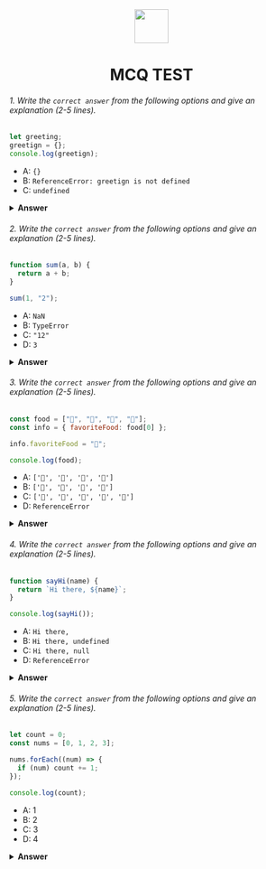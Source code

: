 
<div align="center">
  <img height="60" src="https://edurev.gumlet.io/AllImages/original/ApplicationImages/CourseImages/944e5d47-8c55-4a89-91e5-22ab5f2798fc_CI.png">
  <h1>MCQ TEST</h1>
</div>

###### 1. Write the `correct answer` from the following options and give an explanation (2-5 lines).

```javascript
let greeting;
greetign = {};
console.log(greetign);
```

- A: `{}`
- B: `ReferenceError: greetign is not defined`
- C: `undefined`

<details><summary><b>Answer</b></summary>
<p>

#### Answer: B :  `ReferenceError: greetign is not defined`

<i>Because In above function there is declared greeting variable. But empty object was set as greetign. As spelling mistake of greeting it shown greetign is not define.</i>

</p>
</details>

###### 2. Write the `correct answer` from the following options and give an explanation (2-5 lines).

```javascript
function sum(a, b) {
  return a + b;
}

sum(1, "2");
```

- A: `NaN`
- B: `TypeError`
- C: `"12"`
- D: `3`

<details><summary><b>Answer</b></summary>
<p>

#### Answer:  C: `"12"`

<i>In above function sum() is calling two arguments one is integer and other is a string. We know that if we add integer and string it will concatenate.</i>

</p>
</details>

###### 3. Write the `correct answer` from the following options and give an explanation (2-5 lines).

```javascript
const food = ["🍕", "🍫", "🥑", "🍔"];
const info = { favoriteFood: food[0] };

info.favoriteFood = "🍝";

console.log(food);
```

- A: `['🍕', '🍫', '🥑', '🍔']`
- B: `['🍝', '🍫', '🥑', '🍔']`
- C: `['🍝', '🍕', '🍫', '🥑', '🍔']`
- D: `ReferenceError`

<details><summary><b>Answer</b></summary>
<p>

#### Answer: A: `['🍕', '🍫', '🥑', '🍔']`

<i>In Above funcion there was an array and an Objct. Object was create from arrays value. and next line Objects value was changed. So there only change Object value. Arrays value is not changed .because that object was copy arrays value.and refer another memory location. Thats why after changing object value, Arrays value is not changed.</i>

</p>
</details>

###### 4. Write the `correct answer` from the following options and give an explanation (2-5 lines).

```javascript
function sayHi(name) {
  return `Hi there, ${name}`;
}

console.log(sayHi());
```

- A: `Hi there,`
- B: `Hi there, undefined`
- C: `Hi there, null`
- D: `ReferenceError`

<details><summary><b>Answer</b></summary>
<p>

#### Answer: B: `Hi there, undefined`

<i>In Above function there is a functon called sayHi(). and it will recieved one parameter. But when calling sayHi function no argument was passed. And in sayHi() function name parameter was used. As name parameter was not pass it will show undefined.</i>

</p>
</details>

###### 5. Write the `correct answer` from the following options and give an explanation (2-5 lines).

```javascript
let count = 0;
const nums = [0, 1, 2, 3];

nums.forEach((num) => {
  if (num) count += 1;
});

console.log(count);
```

- A: 1
- B: 2
- C: 3
- D: 4

<details><summary><b>Answer</b></summary>
<p>

#### Answer:   C: 3

<i>In above function count variable is initialize as 0 and nums array have value [0,1,2,3] .And In nums.forEach() function we get every single num from nums array. and In forEach function there is a if contition which is check num is true or false. if true count value increase by 1 . But in nums array first value is 0 . and we know that 0 is falsy value.Thats why if statement is not execute first time. so, if statement execute 3 time for true and count value is increased by 1.And output is 3.</i>

</p>
</details>
